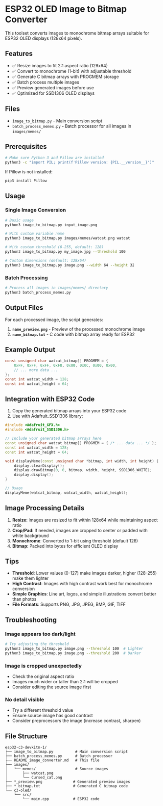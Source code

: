 # ESP32 OLED Image to Bitmap Converter

This toolset converts images to monochrome bitmap arrays suitable for ESP32 OLED displays (128x64 pixels).

## Features

- ✅ Resize images to fit 2:1 aspect ratio (128x64)
- ✅ Convert to monochrome (1-bit) with adjustable threshold
- ✅ Generate C bitmap arrays with PROGMEM storage
- ✅ Batch process multiple images
- ✅ Preview generated images before use
- ✅ Optimized for SSD1306 OLED displays

## Files

- `image_to_bitmap.py` - Main conversion script
- `batch_process_memes.py` - Batch processor for all images in `images/memes/`

## Prerequisites

```bash
# Make sure Python 3 and Pillow are installed
python3 -c "import PIL; print(f'Pillow version: {PIL.__version__}')"
```

If Pillow is not installed:
```bash
pip3 install Pillow
```

## Usage

### Single Image Conversion

```bash
# Basic usage
python3 image_to_bitmap.py input_image.png

# With custom variable name
python3 image_to_bitmap.py images/memes/watcat.png watcat

# With custom threshold (0-255, default: 128)
python3 image_to_bitmap.py my_image.jpg --threshold 100

# Custom dimensions (default: 128x64)
python3 image_to_bitmap.py image.png --width 64 --height 32
```

### Batch Processing

```bash
# Process all images in images/memes/ directory
python3 batch_process_memes.py
```

## Output Files

For each processed image, the script generates:

1. **`name_preview.png`** - Preview of the processed monochrome image
2. **`name_bitmap.txt`** - C code with bitmap array ready for ESP32

## Example Output

```c
const unsigned char watcat_bitmap[] PROGMEM = {
    0xFF, 0xFF, 0xFF, 0xF8, 0x00, 0x0C, 0x00, 0x00, 
    // ... more data ...
};
const int watcat_width = 128;
const int watcat_height = 64;
```

## Integration with ESP32 Code

1. Copy the generated bitmap arrays into your ESP32 code
2. Use with Adafruit_SSD1306 library:

```cpp
#include <Adafruit_GFX.h>
#include <Adafruit_SSD1306.h>

// Include your generated bitmap arrays here
const unsigned char watcat_bitmap[] PROGMEM = { /* ... data ... */ };
const int watcat_width = 128;
const int watcat_height = 64;

void displayMeme(const unsigned char *bitmap, int width, int height) {
    display.clearDisplay();
    display.drawBitmap(0, 0, bitmap, width, height, SSD1306_WHITE);
    display.display();
}

// Usage
displayMeme(watcat_bitmap, watcat_width, watcat_height);
```

## Image Processing Details

1. **Resize**: Images are resized to fit within 128x64 while maintaining aspect ratio
2. **Crop/Pad**: If needed, images are cropped to center or padded with white background
3. **Monochrome**: Converted to 1-bit using threshold (default 128)
4. **Bitmap**: Packed into bytes for efficient OLED display

## Tips

- **Threshold**: Lower values (0-127) make images darker, higher (128-255) make them lighter
- **High Contrast**: Images with high contrast work best for monochrome conversion
- **Simple Graphics**: Line art, logos, and simple illustrations convert better than photos
- **File Formats**: Supports PNG, JPG, JPEG, BMP, GIF, TIFF

## Troubleshooting

### Image appears too dark/light
```bash
# Try adjusting the threshold
python3 image_to_bitmap.py image.png --threshold 100  # Lighter
python3 image_to_bitmap.py image.png --threshold 200  # Darker
```

### Image is cropped unexpectedly
- Check the original aspect ratio
- Images much wider or taller than 2:1 will be cropped
- Consider editing the source image first

### No detail visible
- Try a different threshold value
- Ensure source image has good contrast
- Consider preprocessors the image (increase contrast, sharpen)

## File Structure

```
esp32-c3-devkitm-1/
├── image_to_bitmap.py          # Main conversion script
├── batch_process_memes.py      # Batch processor
├── README_image_converter.md   # This file
├── images/
│   └── memes/                  # Source images
│       ├── watcat.png
│       └── Cursed_cat.png
├── *_preview.png              # Generated preview images
├── *_bitmap.txt               # Generated C bitmap code
└── c3-oled/
    └── src/
        └── main.cpp           # ESP32 code
```
